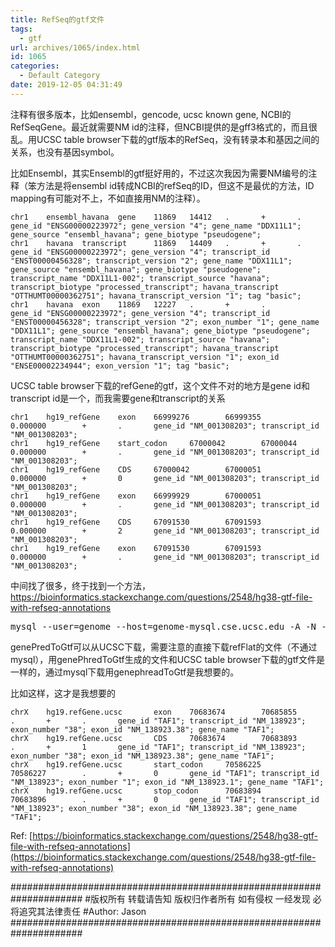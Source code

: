 ```yaml
---
title: RefSeq的gtf文件
tags:
  - gtf
url: archives/1065/index.html
id: 1065
categories:
  - Default Category
date: 2019-12-05 04:31:49
---
```


注释有很多版本，比如ensembl，gencode, ucsc known gene, NCBI的RefSeqGene。最近就需要NM id的注释，但NCBI提供的是gff3格式的，而且很乱。用UCSC table browser下载的gtf版本的RefSeq，没有转录本和基因之间的关系，也没有基因symbol。

比如Ensembl，其实Ensembl的gtf挺好用的，不过这次我因为需要NM编号的注释（笨方法是将ensembl id转成NCBI的refSeq的ID，但这不是最优的方法，ID mapping有可能对不上，不如直接用NM的注释）。

```
chr1    ensembl_havana  gene    11869   14412   .       +       .       gene_id "ENSG00000223972"; gene_version "4"; gene_name "DDX11L1"; gene_source "ensembl_havana"; gene_biotype "pseudogene";
chr1    havana  transcript      11869   14409   .       +       .       gene_id "ENSG00000223972"; gene_version "4"; transcript_id "ENST00000456328"; transcript_version "2"; gene_name "DDX11L1"; gene_source "ensembl_havana"; gene_biotype "pseudogene"; transcript_name "DDX11L1-002"; transcript_source "havana"; transcript_biotype "processed_transcript"; havana_transcript "OTTHUMT00000362751"; havana_transcript_version "1"; tag "basic";
chr1    havana  exon    11869   12227   .       +       .       gene_id "ENSG00000223972"; gene_version "4"; transcript_id "ENST00000456328"; transcript_version "2"; exon_number "1"; gene_name "DDX11L1"; gene_source "ensembl_havana"; gene_biotype "pseudogene"; transcript_name "DDX11L1-002"; transcript_source "havana"; transcript_biotype "processed_transcript"; havana_transcript "OTTHUMT00000362751"; havana_transcript_version "1"; exon_id "ENSE00002234944"; exon_version "1"; tag "basic";
```




UCSC table browser下载的refGene的gtf，这个文件不对的地方是gene id和transcript id是一个，而我需要gene和transcript的关系

```
chr1    hg19_refGene    exon    66999276        66999355        0.000000        +       .       gene_id "NM_001308203"; transcript_id "NM_001308203";
chr1    hg19_refGene    start_codon     67000042        67000044        0.000000        +       .       gene_id "NM_001308203"; transcript_id "NM_001308203";
chr1    hg19_refGene    CDS     67000042        67000051        0.000000        +       0       gene_id "NM_001308203"; transcript_id "NM_001308203";
chr1    hg19_refGene    exon    66999929        67000051        0.000000        +       .       gene_id "NM_001308203"; transcript_id "NM_001308203";
chr1    hg19_refGene    CDS     67091530        67091593        0.000000        +       2       gene_id "NM_001308203"; transcript_id "NM_001308203";
chr1    hg19_refGene    exon    67091530        67091593        0.000000        +       .       gene_id "NM_001308203"; transcript_id "NM_001308203";
```





中间找了很多，终于找到一个方法，https://bioinformatics.stackexchange.com/questions/2548/hg38-gtf-file-with-refseq-annotations

<pre>mysql --user=genome --host=genome-mysql.cse.ucsc.edu -A -N -e "select * from refGene" hg19 ' cut -f2- ' genePredToGtf -source=hg19.refGene.ucsc file stdin stdout > refSeq.hg19.gtf</pre>

genePredToGtf可以从UCSC下载，需要注意的直接下载refFlat的文件（不通过mysql），用genePhredToGtf生成的文件和UCSC table browser下载的gtf文件是一样的，通过mysql下载用genephreadToGtf是我想要的。

比如这样，这才是我想要的

```
chrX    hg19.refGene.ucsc       exon    70683674        70685855        .       +       .       gene_id "TAF1"; transcript_id "NM_138923"; exon_number "38"; exon_id "NM_138923.38"; gene_name "TAF1";
chrX    hg19.refGene.ucsc       CDS     70683674        70683893        .       +       1       gene_id "TAF1"; transcript_id "NM_138923"; exon_number "38"; exon_id "NM_138923.38"; gene_name "TAF1";
chrX    hg19.refGene.ucsc       start_codon     70586225        70586227        .       +       0       gene_id "TAF1"; transcript_id "NM_138923"; exon_number "1"; exon_id "NM_138923.1"; gene_name "TAF1";
chrX    hg19.refGene.ucsc       stop_codon      70683894        70683896        .       +       0       gene_id "TAF1"; transcript_id "NM_138923"; exon_number "38"; exon_id "NM_138923.38"; gene_name "TAF1";
```




Ref: [https://bioinformatics.stackexchange.com/questions/2548/hg38-gtf-file-with-refseq-annotations](https://bioinformatics.stackexchange.com/questions/2548/hg38-gtf-file-with-refseq-annotations)

\#####################################################################
\#版权所有 转载请告知 版权归作者所有 如有侵权 一经发现 必将追究其法律责任
\#Author: Jason
\#####################################################################